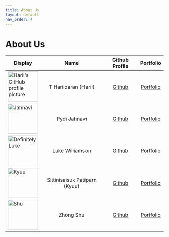```yaml
---
title: About Us
layout: default
nav_order: 4
---
```


# About Us

Display | Name | Github Profile | Portfolio
--------|:----:|:--------------:|:---------:
<img src="https://github.com/vegetablestabber.png" width=96 alt="Harii's GitHub profile picture" /> | T Hariidaran (Harii) | [Github](https://github.com/vegetablestabber) | [Portfolio](https://www.linkedin.com/in/hariidaran/)
<img src="" width=96 alt="Jahnavi" /> | Pydi Jahnavi | [Github](https://github.com/pjahn31) | [Portfolio](docs/team/pjahn31.md)
<img src="https://static.wikia.nocookie.net/meme-cats/images/c/ca/El_Gato_Original.png/revision/latest?cb=20240125003752" width=96 alt="Definitely Luke" /> | Luke Williamson | [Github](https://github.com/gitHST) | [Portfolio](docs/team/githst.md)
<img src="https://files.catbox.moe/m34fwn.png" width=96 alt="Kyuu" /> | Sittinisaisuk Patiparn (Kyuu) | [Github](https://github.com/kagiura) | [Portfolio](docs/team/kagiura.md)
<img src="" width=96 alt="Shu" /> | Zhong Shu | [Github](https://github.com/shuu4/) | [Portfolio](docs/team/shuu4.md)